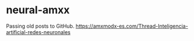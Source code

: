 # neural-amxx
Passing old posts to GitHub. https://amxmodx-es.com/Thread-Inteligencia-artificial-redes-neuronales

